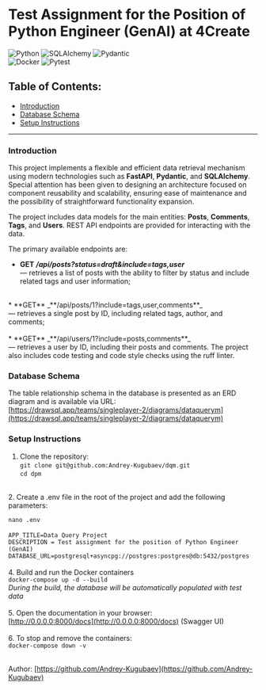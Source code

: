 # Test Assignment for the Position of Python Engineer (GenAI) at 4Create
![Python](https://img.shields.io/badge/Python-3.13.2-green)
![SQLAlchemy](https://img.shields.io/badge/SQLAlchemy-2.0.14-green)
![Pydantic](https://img.shields.io/badge/Pydantic-2.11.5-green)<br>
![Docker](https://img.shields.io/badge/Docker-gray)
![Pytest](https://img.shields.io/badge/Pytest-gray)
<br>
## Table of Contents:

- [Introduction](#introduction)
- [Database Schema](#database-schema)
- [Setup Instructions](#setup-instructions)
----
### <anchor>Introduction</anchor>
This project implements a flexible and efficient data retrieval mechanism 
using modern technologies such as **FastAPI**, **Pydantic**, and **SQLAlchemy**. 
Special attention has been given to designing an architecture focused 
on component reusability and scalability, ensuring ease of maintenance 
and the possibility of straightforward functionality expansion.

The project includes data models for the main entities: **Posts**, **Comments**, **Tags**, and **Users**. 
REST API endpoints are provided for interacting with the data. 

The primary available endpoints are:<br>
* **GET** _**/api/posts?status=draft&include=tags,user**_<br>
— retrieves a list of posts with the ability to filter by status and include related tags and user information;<br>
<br>
* **GET** _**/api/posts/1?include=tags,user,comments**_<br> 
— retrieves a single post by ID, including related tags, author, and comments;<br>
<br>
* **GET** _**/api/users/1?include=posts,comments**_<br> 
— retrieves a user by ID, including their posts and comments.
The project also includes code testing and code style checks using the ruff linter.

### <anchor>Database Schema</anchor>
The table relationship schema in the database is presented as an ERD diagram and is available via URL: <br>
[https://drawsql.app/teams/singleplayer-2/diagrams/dataquerym](https://drawsql.app/teams/singleplayer-2/diagrams/dataquerym)

### <anchor>Setup Instructions</anchor>

1. Clone the repository:<br>
`git clone git@github.com:Andrey-Kugubaev/dqm.git`<br>
`cd dpm`<br>
<br>
2. Create a .env file in the root of the project and add the following parameters:<br>

`nano .env`
<br>
<br>
`APP_TITLE=Data Query Project`<br>
`DESCRIPTION = Test assignment for the position of Python Engineer (GenAI)`<br>
`DATABASE_URL=postgresql+asyncpg://postgres:postgres@db:5432/postgres`<br>
<br>
4. Build and run the Docker containers<br>
`docker-compose up -d --build`<br>
_During the build, the database will be automatically populated with test data_<br>
<br>
5. Open the documentation in your browser:<br>
[http://0.0.0.0:8000/docs](http://0.0.0.0:8000/docs) (Swagger UI)<br>
<br>
6. To stop and remove the containers:<br>
`docker-compose down -v`<br>
<br>


Author: [https://github.com/Andrey-Kugubaev](https://github.com/Andrey-Kugubaev)